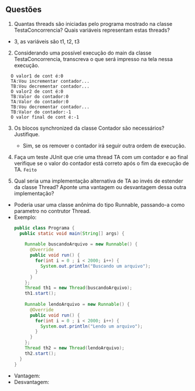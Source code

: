 ## Questões

1. Quantas threads são iniciadas pelo programa mostrado na classe TestaConcorrencia? Quais variáveis
representam estas threads?
  - 3, as variáveis são t1, t2, t3

2. Considerando uma possível execução do main da classe TestaConcorrencia, transcreva o que será
impresso na tela nessa execução.
  ```shell
    O valor1 de cont é:0
    TA:Vou incrementar contador...
    TB:Vou decrementar contador...
    O valor2 de cont é:0
    TB:Valor do contador:0
    TA:Valor do contador:0
    TB:Vou decrementar contador...
    TB:Valor do contador:-1
    O valor final de cont é:-1
  ```

3. Os blocos synchronized da classe Contador são necessários? Justifique.
    - Sim, se os remover o contador irá seguir outra ordem de execução.
   
4. Faça um teste JUnit que crie uma thread TA com um contador e ao final verifique se o valor do
contador está correto após o fim da execução de TA. `Feito`

5. Qual seria uma implementação alternativa de TA ao invés de estender da classe Thread? Aponte uma
vantagem ou desvantagem dessa outra implementação?
  - Poderia usar uma classe anônima do tipo Runnable, passando-a como parametro no contrutor Thread.
  - Exemplo: 
    ```java 
    public class Programa {
      public static void main(String[] args) {
        
        Runnable buscandoArquivo = new Runnable() {			
          @Override
          public void run() {
            for(int i = 0 ; i < 2000; i++) {
              System.out.println("Buscando um arquivo");
            }				
          }
        };
        Thread th1 = new Thread(buscandoArquivo);
        th1.start();
        
        Runnable lendoArquivo = new Runnable() {			
          @Override
          public void run() {
            for(int i = 0 ; i < 2000; i++) {
              System.out.println("Lendo um arquivo");
            }				
          }
        };
        Thread th2 = new Thread(lendoArquivo);
        th2.start();
      }
    }
    ```
  - Vantagem: 
  - Desvantagem: 